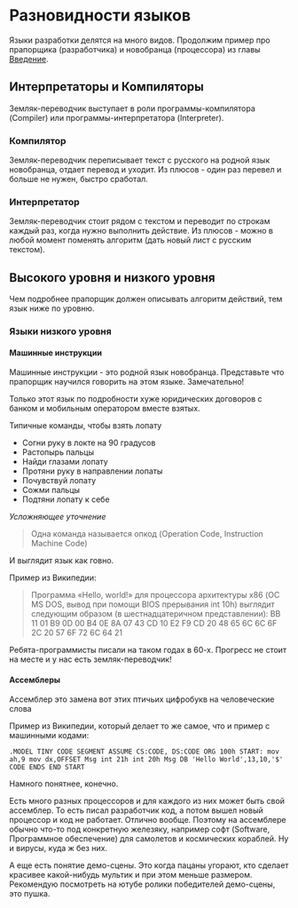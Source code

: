 # Разновидности языков
Языки разработки делятся на много видов.
Продолжим пример про прапорщика (разработчика) и новобранца (процессора) из главы [Введение](Введение.md).

## Интерпретаторы и Компиляторы
Земляк-переводчик выступает в роли программы-компилятора (Compiler) или программы-интерпретатора (Interpreter).

### Компилятор
Земляк-переводчик переписывает текст с русского на родной язык новобранца, отдает перевод и уходит. Из плюсов - один раз перевел и больше не нужен, быстро сработал.

### Интерпретатор
Земляк-переводчик стоит рядом с текстом и переводит по строкам каждый раз, когда нужно выполнить действие. Из плюсов - можно в любой момент поменять алгоритм (дать новый лист с русским текстом). 

## Высокого уровня и низкого уровня
Чем подробнее прапорщик должен описывать алгоритм действий, тем язык ниже по уровню.

### Языки низкого уровня
#### Машинные инструкции
Машинные инструкции - это родной язык новобранца. Представьте что прапорщик научился говорить на этом языке. Замечательно! 

Только этот язык по подробности хуже юридических договоров с банком и мобильным оператором вместе взятых.

Типичные команды, чтобы взять лопату
* Согни руку в локте на 90 градусов
* Растопырь пальцы
* Найди глазами лопату
* Протяни руку в направлении лопаты
* Почувствуй лопату
* Сожми пальцы
* Подтяни лопату к себе

*Усложняющее уточнение*
> Одна команда называется опкод (Operation Code, Instruction Machine Code)

И выглядит язык как говно. 

Пример из Википедии:

> Программа «Hello, world!» для процессора архитектуры x86 (ОС MS DOS, вывод при помощи BIOS прерывания int 10h) выглядит следующим образом (в шестнадцатеричном представлении):
> BB 11 01 B9 0D 00 B4 0E 8A 07 43 CD 10 E2 F9 CD 20 48 65 6C 6C 6F 2C 20 57 6F 72 6C 64 21

Ребята-программисты писали на таком годах в 60-х. Прогресс не стоит на месте и у нас есть земляк-переводчик!

#### Ассемблеры

Ассемблер это замена вот этих птичьих цифробукв на человеческие слова

Пример из Википедии, который делает то же самое, что и пример с машинными кодами:

`.MODEL TINY
CODE SEGMENT
ASSUME CS:CODE, DS:CODE
ORG 100h
START:
        mov ah,9
        mov dx,OFFSET Msg
        int 21h
        int 20h
        Msg DB 'Hello World',13,10,'$'
CODE ENDS
END START`

Намного понятнее, конечно. 

Есть много разных процессоров и для каждого из них может быть свой ассемблер. То есть писал разработчик код, а потом вышел новый процессор и код не работает. Отлично вообще. Поэтому на ассемблере обычно что-то под конкретную железяку, например софт (Software, Программное обеспечение) для самолетов и космических кораблей. Ну и вирусы, куда ж без них. 

А еще есть понятие демо-сцены. Это когда пацаны угорают, кто сделает красивее какой-нибудь мультик и при этом меньше размером. Рекомендую посмотреть на ютубе ролики победителей демо-сцены, это пушка.



